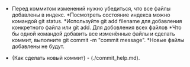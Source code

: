 * Перед коммитом изменений нужно убедиться, что все файлы добавлены в индекс.
*Посмотреть состояние индекса можно командой git status.
*Используйте git add filename для добавления конкретного файла или git add. Для добовления всех файлов
*Что бы одной командой добавить все изменённые файлы и сделать коммит, выполните git commit -m "commit message".
*Новые файлы добавлены не будут.
- {Как сделать новый коммит} - (./commit_help.md).
